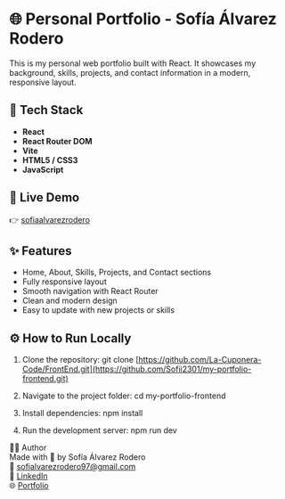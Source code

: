 # 🌐 Personal Portfolio - Sofía Álvarez Rodero

This is my personal web portfolio built with React. It showcases my background, skills, projects, and contact information in a modern, responsive layout.

## 🚀 Tech Stack

- **React**
- **React Router DOM**
- **Vite**
- **HTML5 / CSS3**
- **JavaScript**

<!-- ## 📸 Screenshot

![Portfolio Preview](./screenshots/portfolio_screenshot_placeholder.png)

> To update the screenshot, replace the image in `/screenshots/` with your own and update the filename if needed.
-->
## 🔗 Live Demo

👉 [sofiaalvarezrodero](https://sofiaalvarezrodero.vercel.app)

## ✨ Features

- Home, About, Skills, Projects, and Contact sections
- Fully responsive layout
- Smooth navigation with React Router
- Clean and modern design
- Easy to update with new projects or skills

## ⚙️ How to Run Locally

1. Clone the repository:
git clone [https://github.com/La-Cuponera-Code/FrontEnd.git](https://github.com/Sofii2301/my-portfolio-frontend.git)

2. Navigate to the project folder:
cd my-portfolio-frontend

3. Install dependencies:
npm install

4. Run the development server:
npm run dev

🧑‍💻 Author  
Made with 💙 by Sofía Álvarez Rodero  
📧 sofialvarezrodero97@gmail.com  
🔗 [LinkedIn](https://www.linkedin.com/in/sofi-alvarez-rodero)  
🌐 [Portfolio](https://sofiaalvarezrodero.vercel.app)
